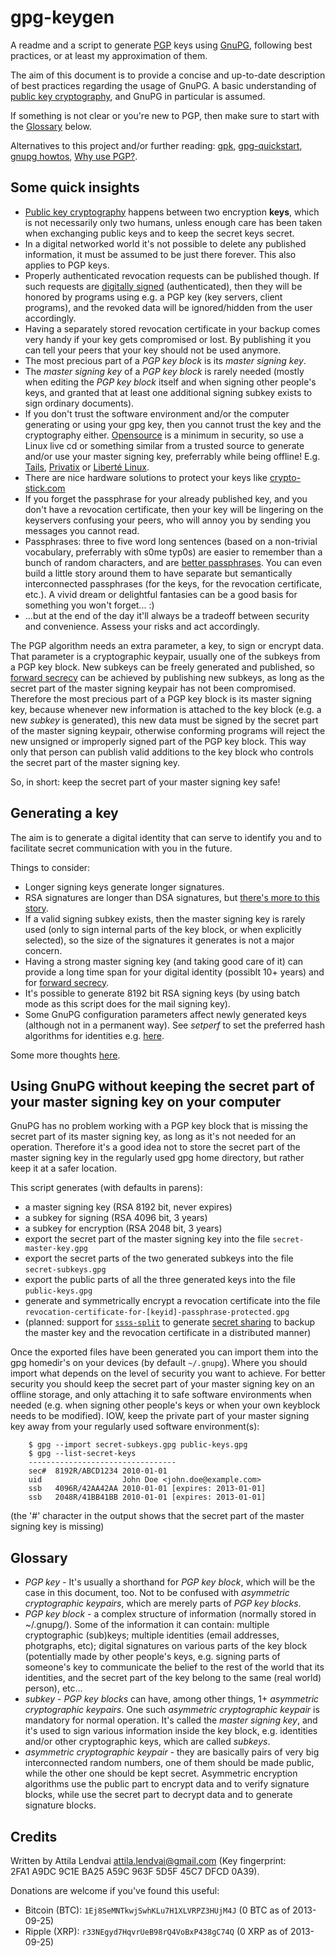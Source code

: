 # gpg-keygen #

A readme and a script to generate [PGP](http://en.wikipedia.org/wiki/Pretty_Good_Privacy) keys using [GnuPG](http://www.gnupg.org/), following best practices, or at least my approximation of them.

The aim of this document is to provide a concise and up-to-date description of best practices regarding the usage of GnuPG. A basic understanding of [public key cryptography](http://en.wikipedia.org/wiki/Public-key_cryptography), and GnuPG in particular is assumed.

If something is not clear or you're new to PGP, then make sure to start with the [Glossary](#-glossary) below.

Alternatives to this project and/or further reading: [gpk](https://github.com/stef/gpk), [gpg-quickstart](http://www.madboa.com/geek/gpg-quickstart/), [gnupg howtos](http://www.gnupg.org/documentation/howtos.en.html), [Why use PGP?](http://superuser.com/a/16165/27578).

## Some quick insights ##

* [Public key cryptography](http://en.wikipedia.org/wiki/Public-key_cryptography) happens between two encryption **keys**, which is not necessarily only two humans, unless enough care has been taken when exchanging public keys and to keep the secret keys secret.
* In a digital networked world it's not possible to delete any published information, it must be assumed to be just there forever. This also applies to PGP keys.
* Properly authenticated revocation requests can be published though. If such requests are [digitally signed](http://en.wikipedia.org/wiki/Digital_signature) (authenticated), then they will be honored by programs using e.g. a PGP key (key servers, client programs), and the revoked data will be ignored/hidden from the user accordingly.
* Having a separately stored revocation certificate in your backup comes very handy if your key gets compromised or lost. By publishing it you can tell your peers that your key should not be used anymore.
* The most precious part of a _PGP key block_ is its _master signing key_.
* The _master signing key_ of a _PGP key block_ is rarely needed (mostly when editing the _PGP key block_ itself and when signing other people's keys, and granted that at least one additional signing subkey exists to sign ordinary documents).
* If you don't trust the software environment and/or the computer generating or using your gpg key, then you cannot trust the key and the cryptography either. [Opensource](http://en.wikipedia.org/wiki/Open-source_software) is a minimum in security, so use a Linux live cd or something similar from a trusted source to generate and/or use your master signing key, preferrably while being offline! E.g. [Tails](http://tails.boum.org/), [Privatix](http://www.mandalka.name/privatix/) or [Liberté Linux](http://dee.su/liberte).
* There are nice hardware solutions to protect your keys like [crypto-stick.com](http://www.crypto-stick.com/)
* If you forget the passphrase for your already published key, and you don't have a revocation certificate, then your key will be lingering on the keyservers confusing your peers, who will annoy you by sending you messages you cannot read.
* Passphrases: three to five word long sentences (based on a non-trivial vocabulary, preferrably with s0me typ0s) are easier to remember than a bunch of random characters, and are [better passphrases](http://www.baekdal.com/insights/password-security-usability). You can even build a little story around them to have separate but semantically interconnected passphrases (for the keys, for the revocation certificate, etc.). A vivid dream or delightful fantasies can be a good basis for something you won't forget... :)
* ...but at the end of the day it'll always be a tradeoff between security and convenience. Assess your risks and act accordingly.

The PGP algorithm needs an extra parameter, a key, to sign or encrypt data. That parameter is a cryptographic keypair, usually one of the subkeys from a PGP key block. New subkeys can be freely generated and published, so [forward secrecy](http://en.wikipedia.org/wiki/Forward_secrecy) can be achieved by publishing new subkeys, as long as the secret part of the master signing keypair has not been compromised. Therefore the most precious part of a PGP key block is its master signing key, because whenever new information is attached to the key block (e.g. a new _subkey_ is generated), this new data must be signed by the secret part of the master signing keypair, otherwise conforming programs will reject the new unsigned or improperly signed part of the PGP key block. This way only that person can publish valid additions to the key block who controls the secret part of the master signing key.

So, in short: keep the secret part of your master signing key safe!

## Generating a key ##

The aim is to generate a digital identity that can serve to identify you and to facilitate secret communication with you in the future.

Things to consider:

* Longer signing keys generate longer signatures.
* RSA signatures are longer than DSA signatures, but [there's more to this story](http://superuser.com/questions/13164/what-is-better-for-gpg-keys-rsa-or-dsa).
* If a valid signing subkey exists, then the master signing key is rarely used (only to sign internal parts of the key block, or when explicitly selected), so the size of the signatures it generates is not a major concern.
* Having a strong master signing key (and taking good care of it) can provide a long time span for your digital identity (possiblt 10+ years) and for [forward secrecy](http://en.wikipedia.org/wiki/Forward_secrecy).
* It's possible to generate 8192 bit RSA signing keys (by using batch mode as this script does for the mail signing key).
* Some GnuPG configuration parameters affect newly generated keys (although not in a permanent way). See _setperf_ to set the preferred hash algorithms for identities e.g. [here](https://wiki.ubuntu.com/SecurityTeam/GPGMigration).

Some more thoughts [here](http://www.ctrlc.hu/~stef/blog/posts/PGP_key_generation.html).

## Using GnuPG without keeping the secret part of your master signing key on your computer ##

GnuPG has no problem working with a PGP key block that is missing the secret part of its master signing key, as long as it's not needed for an operation. Therefore it's a good idea not to store the secret part of the master signing key in the regularly used gpg home directory, but rather keep it at a safer location.

This script generates (with defaults in parens):

* a master signing key (RSA 8192 bit, never expires)
* a subkey for signing (RSA 4096 bit, 3 years)
* a subkey for encryption (RSA 2048 bit, 3 years)
* export the secret part of the master signing key into the file <code>secret-master-key.gpg</code>
* export the secret parts of the two generated subkeys into the file <code>secret-subkeys.gpg</code>
* export the public parts of all the three generated keys into the file <code>public-keys.gpg</code>
* generate and symmetrically encrypt a revocation certificate into the file <code>revocation-certificate-for-[keyid]-passphrase-protected.gpg</code>
* (planned: support for [<code>ssss-split</code>](http://point-at-infinity.org/ssss/) to generate [secret sharing](http://en.wikipedia.org/wiki/Secret_sharing) to backup the master key and the revocation certificate in a distributed manner)

Once the exported files have been generated you can import them into the gpg homedir's on your devices (by default <code>~/.gnupg</code>). Where you should import what depends on the level of security you want to achieve. For better security you should keep the secret part of your master signing key on an offline storage, and only attaching it to safe software environments when needed (e.g. when signing other people's keys or when your own keyblock needs to be modified). IOW, keep the private part of your master signing key away from your regularly used software environment(s):

        $ gpg --import secret-subkeys.gpg public-keys.gpg
        $ gpg --list-secret-keys
        ---------------------------------
        sec#  8192R/ABCD1234 2010-01-01
        uid                  John Doe <john.doe@example.com>
        ssb   4096R/42AA42AA 2010-01-01 [expires: 2013-01-01]
        ssb   2048R/41BB41BB 2010-01-01 [expires: 2013-01-01]

(the '#' character in the output shows that the secret part of the master signing key is missing)

## <a id="-glossary"></a> Glossary ##

* _PGP key_ - It's usually a shorthand for _PGP key block_, which will be the case in this document, too. Not to be confused with _asymmetric cryptographic keypairs_, which are merely parts of _PGP key blocks_.
* _PGP key block_ - a complex structure of information (normally stored in ~/.gnupg/). Some of the information it can contain: multiple cryptographic (sub)keys; multiple identities (email addresses, photgraphs, etc); digital signatures on various parts of the key block (potentially made by other people's keys, e.g. signing parts of someone's key to communicate the belief to the rest of the world that its identities, and the secret part of the key belong to the same (real world) person), etc...
* _subkey_ - _PGP key blocks_ can have, among other things, 1+ _asymmetric cryptographic keypairs_. One such _asymmetric cryptographic keypair_ is mandatory for normal operation. It's called the _master signing key_, and it's used to sign various information inside the key block, e.g. identities and/or other cryptographic keys, which are called _subkeys_.
* _asymmetric cryptographic keypair_ - they are basically pairs of very big interconnected random numbers, one of them should be made public, while the other one should be kept secret. Asymmetric encryption algorithms use the public part to encrypt data and to verify signature blocks, while use the secret part to decrypt data and to generate signature blocks.

## Credits ##

Written by Attila Lendvai <attila.lendvai@gmail.com> (Key fingerprint: 2FA1 A9DC 9C1E BA25 A59C  963F 5D5F 45C7 DFCD 0A39).

Donations are welcome if you've found this useful:

* Bitcoin (BTC): `1Ej8SeMNTkwjSwhKLu7H1XLVRPZ3HUjM4J` (0 BTC as of 2013-09-25)
* Ripple (XRP): `r33NEgyd7HqvrUeB98rQ4VoBxP438gC74Q` (0 XRP as of 2013-09-25)

